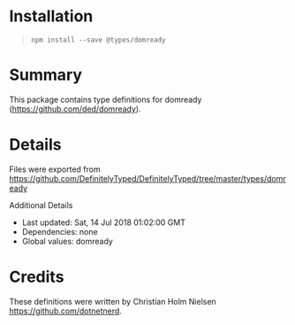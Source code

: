 # Installation
> `npm install --save @types/domready`

# Summary
This package contains type definitions for domready (https://github.com/ded/domready).

# Details
Files were exported from https://github.com/DefinitelyTyped/DefinitelyTyped/tree/master/types/domready

Additional Details
 * Last updated: Sat, 14 Jul 2018 01:02:00 GMT
 * Dependencies: none
 * Global values: domready

# Credits
These definitions were written by Christian Holm Nielsen <https://github.com/dotnetnerd>.
